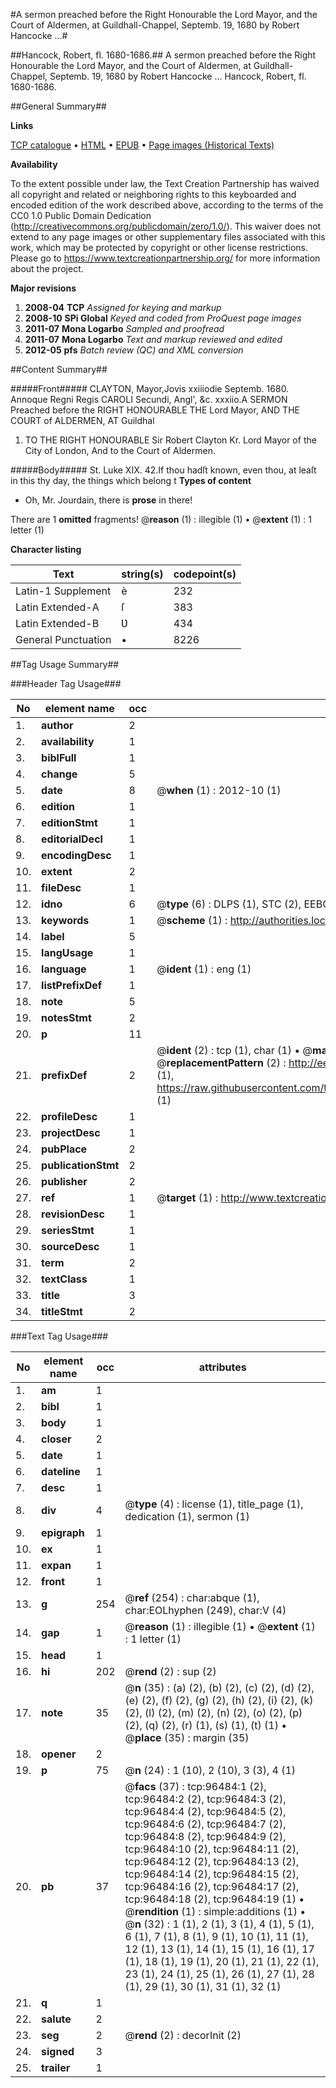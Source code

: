 #A sermon preached before the Right Honourable the Lord Mayor, and the Court of Aldermen, at Guildhall-Chappel, Septemb. 19, 1680 by Robert Hancocke ...#

##Hancock, Robert, fl. 1680-1686.##
A sermon preached before the Right Honourable the Lord Mayor, and the Court of Aldermen, at Guildhall-Chappel, Septemb. 19, 1680 by Robert Hancocke ...
Hancock, Robert, fl. 1680-1686.

##General Summary##

**Links**

[TCP catalogue](http://www.ota.ox.ac.uk/tcp/)  • 
[HTML](http://tei.it.ox.ac.uk/tcp/Texts-HTML/free/A45/A45493.html)  • 
[EPUB](http://tei.it.ox.ac.uk/tcp/Texts-EPUB/free/A45/A45493.epub) • 
[Page images (Historical Texts)](https://historicaltexts.jisc.ac.uk/eebo-13011406e)

**Availability**

To the extent possible under law, the Text Creation Partnership has waived all copyright and related or neighboring rights to this keyboarded and encoded edition of the work described above, according to the terms of the CC0 1.0 Public Domain Dedication (http://creativecommons.org/publicdomain/zero/1.0/). This waiver does not extend to any page images or other supplementary files associated with this work, which may be protected by copyright or other license restrictions. Please go to https://www.textcreationpartnership.org/ for more information about the project.

**Major revisions**

1. __2008-04__ __TCP__ *Assigned for keying and markup*
1. __2008-10__ __SPi Global__ *Keyed and coded from ProQuest page images*
1. __2011-07__ __Mona Logarbo__ *Sampled and proofread*
1. __2011-07__ __Mona Logarbo__ *Text and markup reviewed and edited*
1. __2012-05__ __pfs__ *Batch review (QC) and XML conversion*

##Content Summary##

#####Front#####
CLAYTON, Mayor,Jovis xxiiiodie Septemb. 1680. Annoque Regni Regis CAROLI Secundi, Angl', &c. xxxiio.A SERMON Preached before the RIGHT HONOURABLE THE Lord Mayor, AND THE COURT of ALDERMEN, AT Guildhal
1. TO THE RIGHT HONOURABLE Sir Robert Clayton Kr. Lord Mayor of the City of London, And to the Court of Aldermen.

#####Body#####
St. Luke XIX. 42.If thou hadſt known, even thou, at leaſt in this thy day, the things which belong t
**Types of content**

  * Oh, Mr. Jourdain, there is **prose** in there!

There are 1 **omitted** fragments! 
 @__reason__ (1) : illegible (1)  •  @__extent__ (1) : 1 letter (1)

**Character listing**


|Text|string(s)|codepoint(s)|
|---|---|---|
|Latin-1 Supplement|è|232|
|Latin Extended-A|ſ|383|
|Latin Extended-B|Ʋ|434|
|General Punctuation|•|8226|

##Tag Usage Summary##

###Header Tag Usage###

|No|element name|occ|attributes|
|---|---|---|---|
|1.|__author__|2||
|2.|__availability__|1||
|3.|__biblFull__|1||
|4.|__change__|5||
|5.|__date__|8| @__when__ (1) : 2012-10 (1)|
|6.|__edition__|1||
|7.|__editionStmt__|1||
|8.|__editorialDecl__|1||
|9.|__encodingDesc__|1||
|10.|__extent__|2||
|11.|__fileDesc__|1||
|12.|__idno__|6| @__type__ (6) : DLPS (1), STC (2), EEBO-CITATION (1), OCLC (1), VID (1)|
|13.|__keywords__|1| @__scheme__ (1) : http://authorities.loc.gov/ (1)|
|14.|__label__|5||
|15.|__langUsage__|1||
|16.|__language__|1| @__ident__ (1) : eng (1)|
|17.|__listPrefixDef__|1||
|18.|__note__|5||
|19.|__notesStmt__|2||
|20.|__p__|11||
|21.|__prefixDef__|2| @__ident__ (2) : tcp (1), char (1)  •  @__matchPattern__ (2) : ([0-9\-]+):([0-9IVX]+) (1), (.+) (1)  •  @__replacementPattern__ (2) : http://eebo.chadwyck.com/downloadtiff?vid=$1&page=$2 (1), https://raw.githubusercontent.com/textcreationpartnership/Texts/master/tcpchars.xml#$1 (1)|
|22.|__profileDesc__|1||
|23.|__projectDesc__|1||
|24.|__pubPlace__|2||
|25.|__publicationStmt__|2||
|26.|__publisher__|2||
|27.|__ref__|1| @__target__ (1) : http://www.textcreationpartnership.org/docs/. (1)|
|28.|__revisionDesc__|1||
|29.|__seriesStmt__|1||
|30.|__sourceDesc__|1||
|31.|__term__|2||
|32.|__textClass__|1||
|33.|__title__|3||
|34.|__titleStmt__|2||


###Text Tag Usage###

|No|element name|occ|attributes|
|---|---|---|---|
|1.|__am__|1||
|2.|__bibl__|1||
|3.|__body__|1||
|4.|__closer__|2||
|5.|__date__|1||
|6.|__dateline__|1||
|7.|__desc__|1||
|8.|__div__|4| @__type__ (4) : license (1), title_page (1), dedication (1), sermon (1)|
|9.|__epigraph__|1||
|10.|__ex__|1||
|11.|__expan__|1||
|12.|__front__|1||
|13.|__g__|254| @__ref__ (254) : char:abque (1), char:EOLhyphen (249), char:V (4)|
|14.|__gap__|1| @__reason__ (1) : illegible (1)  •  @__extent__ (1) : 1 letter (1)|
|15.|__head__|1||
|16.|__hi__|202| @__rend__ (2) : sup (2)|
|17.|__note__|35| @__n__ (35) : (a) (2), (b) (2), (c) (2), (d) (2), (e) (2), (f) (2), (g) (2), (h) (2), (i) (2), (k) (2), (l) (2), (m) (2), (n) (2), (o) (2), (p) (2), (q) (2), (r) (1), (s) (1), (t) (1)  •  @__place__ (35) : margin (35)|
|18.|__opener__|2||
|19.|__p__|75| @__n__ (24) : 1 (10), 2 (10), 3 (3), 4 (1)|
|20.|__pb__|37| @__facs__ (37) : tcp:96484:1 (2), tcp:96484:2 (2), tcp:96484:3 (2), tcp:96484:4 (2), tcp:96484:5 (2), tcp:96484:6 (2), tcp:96484:7 (2), tcp:96484:8 (2), tcp:96484:9 (2), tcp:96484:10 (2), tcp:96484:11 (2), tcp:96484:12 (2), tcp:96484:13 (2), tcp:96484:14 (2), tcp:96484:15 (2), tcp:96484:16 (2), tcp:96484:17 (2), tcp:96484:18 (2), tcp:96484:19 (1)  •  @__rendition__ (1) : simple:additions (1)  •  @__n__ (32) : 1 (1), 2 (1), 3 (1), 4 (1), 5 (1), 6 (1), 7 (1), 8 (1), 9 (1), 10 (1), 11 (1), 12 (1), 13 (1), 14 (1), 15 (1), 16 (1), 17 (1), 18 (1), 19 (1), 20 (1), 21 (1), 22 (1), 23 (1), 24 (1), 25 (1), 26 (1), 27 (1), 28 (1), 29 (1), 30 (1), 31 (1), 32 (1)|
|21.|__q__|1||
|22.|__salute__|2||
|23.|__seg__|2| @__rend__ (2) : decorInit (2)|
|24.|__signed__|3||
|25.|__trailer__|1||
